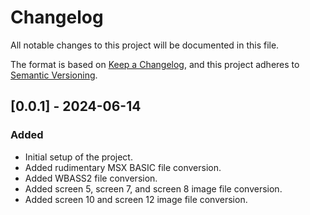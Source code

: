 # Changelog

All notable changes to this project will be documented in this file.

The format is based on [Keep a Changelog](https://keepachangelog.com/en/1.0.0/), and this project adheres to [Semantic Versioning](https://semver.org/spec/v2.0.0.html).

## [0.0.1] - 2024-06-14

### Added

- Initial setup of the project.
- Added rudimentary MSX BASIC file conversion.
- Added WBASS2 file conversion.
- Added screen 5, screen 7, and screen 8 image file conversion.
- Added screen 10 and screen 12 image file conversion.
